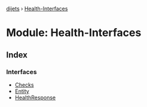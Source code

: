 [dijets](../README.md) › [Health-Interfaces](health_interfaces.md)

# Module: Health-Interfaces

## Index

### Interfaces

* [Checks](../interfaces/health_interfaces.checks.md)
* [Entity](../interfaces/health_interfaces.entity.md)
* [HealthResponse](../interfaces/health_interfaces.healthresponse.md)

